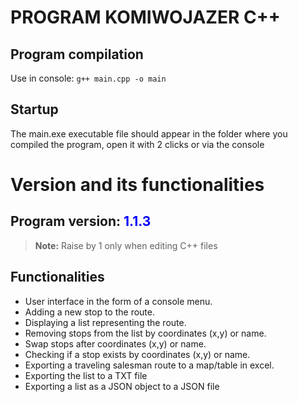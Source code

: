 # PROGRAM KOMIWOJAZER C++

## Program compilation

Use in console: `g++ main.cpp -o main`

## Startup

The main.exe executable file should appear in the folder where you compiled the program, open it with 2 clicks or via the console

# Version and its functionalities

## Program version: <span style="color:blue">1.1.3</span>

> **Note:** Raise by 1 only when editing C++ files

## Functionalities

- User interface in the form of a console menu.
- Adding a new stop to the route.
- Displaying a list representing the route.
- Removing stops from the list by coordinates (x,y) or name.
- Swap stops after coordinates (x,y) or name.
- Checking if a stop exists by coordinates (x,y) or name.
- Exporting a traveling salesman route to a map/table in excel.
- Exporting the list to a TXT file
- Exporting a list as a JSON object to a JSON file
